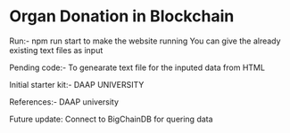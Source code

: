 # Organ Donation in Blockchain

Run:- npm run start to make the website running
You can give the already existing text files as input

Pending code:- To genearate text file for the inputed data from HTML

Initial starter kit:- DAAP UNIVERSITY

References:- DAAP university

Future update: Connect to BigChainDB for quering data
